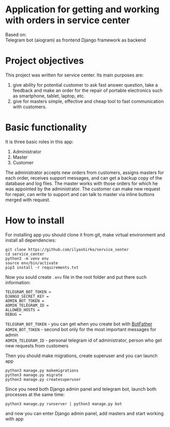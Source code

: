 # Application for getting and working with orders in service center

Based on:  
Telegram bot (aiogram) as frontend
Django framework as backend

# Project objectives

This project was written for service center. 
Its main purposes are:
1. give ability for potential customer to ask fast answer question, take a feedback and make an order for the repair of portable electronics such as smartphone, tablet, laptop, etc.
2. give for masters simple, effective and cheap tool to fast communication with customers.

# Basic functionality

It is three basic roles in this app:
1. Administrator
2. Master
3. Customer

The administrator accepts new orders from customers, assigns masters for each order, receives support messages, and can get a backup copy of the database and log files.
The master works with those orders for which he was appointed by the administrator.
The customer can make new request for repair, can write to support and can talk to master via inline buttons merged with request.

# How to install

For installing app you should clone it from git, make virtual environment and install all dependencies:
```
git clone https://github.com/ilyashirko/service_senter
cd service_center
python3 -m venv env
source env/bin/activate
pip3 install -r requirements.txt
```
Now you sould create `.env` file in the root folder and put there such information:
```
TELEGRAM_BOT_TOKEN = 
DJANGO_SECRET_KEY = 
ADMIN_BOT_TOKEN = 
ADMIN_TELEGRAM_ID = 
ALLOWED_HOSTS = 
DEBUG = 
```
`TELEGRAM_BOT_TOKEN` - you can get when you create bot with [BotFather](https://t.me/BotFather)  
`ADMIN_BOT_TOKEN` - second bot only for the most important messages for admin  
`ADMIN_TELEGRAM_ID` - personal telegram id of administrator, person who get new requests from customers  

Then you should make migrations, create superuser and you can launch app
```
python3 manage.py makemigrations
python3 manage.py migrate
python3 manage.py createsuperuser
```
Since you need both Django admin panel and telegram bot, launch both processes at the same time:
```
python3 manage.py runserver | python3 manage.py bot
```
and now you can enter Django admin panel, add masters and start working with app
